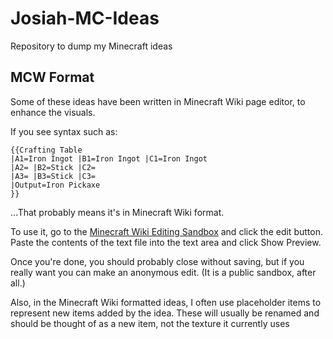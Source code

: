 # Josiah-MC-Ideas
Repository to dump my Minecraft ideas

## MCW Format
Some of these ideas have been written in Minecraft Wiki page editor, to enhance the visuals.

If you see syntax such as:

    {{Crafting Table
    |A1=Iron Ingot |B1=Iron Ingot |C1=Iron Ingot
    |A2= |B2=Stick |C2=
    |A3= |B3=Stick |C3=
    |Output=Iron Pickaxe
    }}

...That probably means it's in Minecraft Wiki format.

To use it, go to the [Minecraft Wiki Editing Sandbox](https://minecraft.fandom.com/wiki/Minecraft_Wiki:Sandbox) and click the edit button. Paste the contents of the text file into the text area and click Show Preview.

Once you're done, you should probably close without saving, but if you really want you can make an anonymous edit. (It is a public sandbox, after all.)

Also, in the Minecraft Wiki formatted ideas, I often use placeholder items to represent new items added by the idea. These will usually be renamed and should be thought of as a new item, not the texture it currently uses
